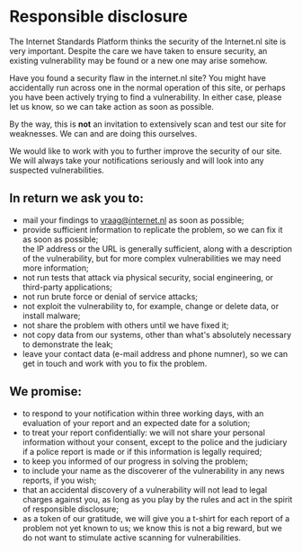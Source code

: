 # Responsible disclosure

The Internet Standards Platform thinks the security of the Internet.nl site is
very important. Despite the care we have taken to ensure security, an existing
vulnerability may be found or a new one may arise somehow.

Have you found a security flaw in the internet.nl site? You might have
accidentally run across one in the normal operation of this site, or perhaps
you have been actively trying to find a vulnerability. In either case, please
let us know, so we can take action as soon as possible.

By the way, this is **not** an invitation to extensively scan and test our
site for weaknesses. We can and are doing this ourselves.

We would like to work with you to further improve the security of our site. We
will always take your notifications seriously and will look into any suspected
vulnerabilities.

## In return we ask you to:

- mail your findings to [vraag@internet.nl](vraag@internet.nl) as soon as
  possible;
- provide sufficient information to replicate the problem, so we can fix it as
  soon as possible;  
  the IP address or the URL is generally sufficient, along with a
  description of the vulnerability, but for more complex vulnerabilities we
  may need more information;
- not run tests that attack via physical security, social engineering, or
  third-party applications;
- not run brute force or denial of service attacks;
- not exploit the vulnerability to, for example, change or delete data, or
  install malware;
- not share the problem with others until we have fixed it;
- not copy data from our systems, other than what&#39;s absolutely necessary
  to demonstrate the leak;
- leave your contact data (e-mail address and phone numner), so we can get in
  touch and work with you to fix the problem.

## We promise:

- to respond to your notification within three working days, with an
  evaluation of your report and an expected date for a solution;
- to treat your report confidentially: we will not share your personal
  information without your consent, except to the police and the judiciary if
  a police report is made or if this information is legally required;
- to keep you informed of our progress in solving the problem;
- to include your name as the discoverer of the vulnerability in any news
  reports, if you wish;
- that an accidental discovery of a vulnerability will not lead to legal
  charges against you, as long as you play by the rules and act in the
  spirit of responsible disclosure;
- as a token of our gratitude, we will give you a t-shirt for each report of
  a problem not yet known to us; we know this is not a big reward, but we do
  not want to stimulate active scanning for vulnerabilities.
